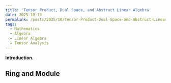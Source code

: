 ```yaml
---
title: 'Tensor Product, Dual Space, and Abstruct Linear Algebra'
date: 2025-10-18
permalink: /posts/2025/10/Tensor-Product-Dual-Space-and-Abstruct-Linear-Algebra/
tags:
  - Mathematics
  - Algebra
  - Linear Algebra
  - Tensor Analysis
---
```

**Introduction**.

Ring and Module
---

<script type="text/tikz">
  \begin{tikzcd}
    A \arrow[r, "\phi"] \arrow[d] & B \arrow[d, "\psi"] \\
    C \arrow[r, "\eta"] & D
  \end{tikzcd}
</script>
